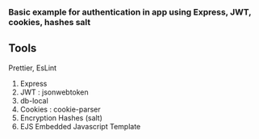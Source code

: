 ### Basic example for authentication in app using Express, JWT, cookies, hashes salt

## Tools

Prettier, EsLint

1. Express
2. JWT : jsonwebtoken
3. db-local
4. Cookies : cookie-parser
5. Encryption Hashes (salt)
6. EJS Embedded Javascript Template
